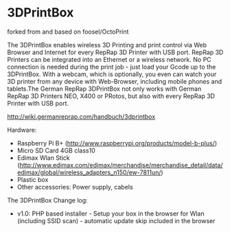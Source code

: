 # 3DPrintBox

forked from and based on foosel/OctoPrint

The 3DPrintBox enables wireless 3D Printing and print control via Web Browser and Internet for every RepRap 3D Printer with USB port. RepRap 3D Printers can be integrated into an Ethernet or a wireless network. No PC connection is needed during the print job - just load your Gcode up to the 3DPrintBox. With a webcam, which is optionally, you even can watch your 3D printer from any device with Web-Browser, including mobile phones and tablets.The German RepRap 3DPrintBox not only works with German RepRap 3D Printers NEO, X400 or PRotos, but also with every RepRap 3D Printer with USB port.


http://wiki.germanreprap.com/handbuch/3dprintbox


Hardware:
- Raspberry Pi B+ (http://www.raspberrypi.org/products/model-b-plus/)
- Micro SD Card 4GB class10
- Edimax Wlan Stick (http://www.edimax.com/edimax/merchandise/merchandise_detail/data/edimax/global/wireless_adapters_n150/ew-7811un/)
- Plastic box
- Other accessories: Power supply, cabels  


The 3DPrintBox Change log:
- v1.0: PHP based installer
            - Setup your box in the browser for Wlan (including SSID scan)
            - automatic update skip included in the browser
            
          
